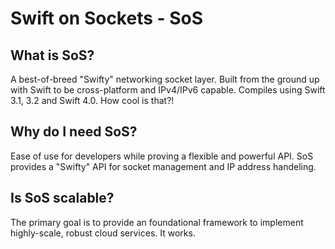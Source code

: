 # Swift on Sockets - SoS

## What is SoS?
A best-of-breed "Swifty" networking socket layer. Built from the ground up with Swift to be cross-platform and IPv4/IPv6 capable. Compiles using Swift 3.1, 3.2 and Swift 4.0. How cool is that?!

## Why do I need SoS?
Ease of use for developers while proving a flexible and powerful API. SoS provides a "Swifty" API for socket management and IP address handeling.

## Is SoS scalable?
The primary goal is to provide an foundational framework to implement highly-scale, robust cloud services. It works.
